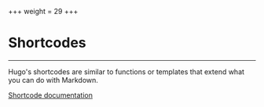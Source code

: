 +++
weight = 29
+++

# Shortcodes

---

Hugo's shortcodes are similar to functions or templates that extend what you can do with Markdown.

[Shortcode documentation](https://gohugo.io/content-management/shortcodes/)
